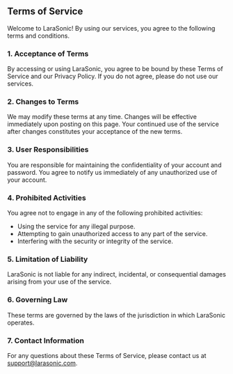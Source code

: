 ## Terms of Service

Welcome to LaraSonic! By using our services, you agree to the following terms and conditions.

### 1. Acceptance of Terms
By accessing or using LaraSonic, you agree to be bound by these Terms of Service and our Privacy Policy. If you do not agree, please do not use our services.

### 2. Changes to Terms
We may modify these terms at any time. Changes will be effective immediately upon posting on this page. Your continued use of the service after changes constitutes your acceptance of the new terms.

### 3. User Responsibilities
You are responsible for maintaining the confidentiality of your account and password. You agree to notify us immediately of any unauthorized use of your account.

### 4. Prohibited Activities
You agree not to engage in any of the following prohibited activities:
- Using the service for any illegal purpose.
- Attempting to gain unauthorized access to any part of the service.
- Interfering with the security or integrity of the service.

### 5. Limitation of Liability
LaraSonic is not liable for any indirect, incidental, or consequential damages arising from your use of the service.

### 6. Governing Law
These terms are governed by the laws of the jurisdiction in which LaraSonic operates.

### 7. Contact Information
For any questions about these Terms of Service, please contact us at support@larasonic.com.

